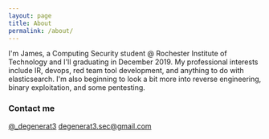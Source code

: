 ```yaml
---
layout: page
title: About
permalink: /about/
---
```


I'm James, a Computing Security student @ Rochester Institute of Technology and I'll graduating in December 2019. My professional interests include IR, devops, red team tool development, and anything to do with elasticsearch.  I'm also beginning to look a bit more into reverse engineering, binary exploitation, and some pentesting.



### Contact me
[@_degenerat3](https://twitter.com/_degenerat3)
[degenerat3.sec@gmail.com](degenerat3.sec@gmail.com)